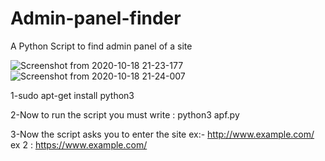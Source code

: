 # Admin-panel-finder
A Python Script to find admin panel of a site

![Screenshot from 2020-10-18 21-23-177](https://user-images.githubusercontent.com/70707788/96460773-37023d80-1241-11eb-9283-ddc32a5a07f2.png)
![Screenshot from 2020-10-18 21-24-007](https://user-images.githubusercontent.com/70707788/96460900-5b5e1a00-1241-11eb-889a-a2e322b54fde.png)



1-sudo apt-get install python3

2-Now to run the script you must write : python3 apf.py

3-Now the script asks you to enter the site ex:- http://www.example.com/ ex 2 : https://www.example.com/
